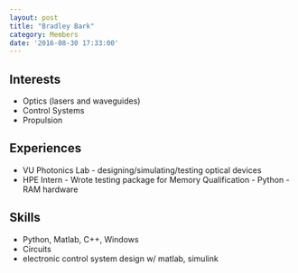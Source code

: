 ```yaml
---
layout: post
title: "Bradley Bark"
category: Members
date: '2016-08-30 17:33:00'
---
```


## Interests

* Optics (lasers and waveguides)
* Control Systems
* Propulsion

## Experiences

* VU Photonics Lab - designing/simulating/testing optical devices
* HPE Intern - Wrote testing package for Memory Qualification - Python - RAM hardware

## Skills

* Python, Matlab, C++, Windows
* Circuits
* electronic control system design w/ matlab, simulink

